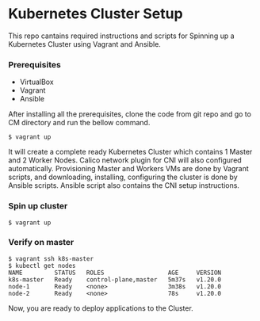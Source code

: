 # Kubernetes Cluster Setup

This repo cantains required instructions and scripts for Spinning up a Kubernetes Cluster using Vagrant and Ansible.

### Prerequisites
- VirtualBox
- Vagrant
- Ansible

After installing all the prerequisites, clone the code from git repo and go to CM directory and run the bellow command.
```
$ vagrant up
```
It will create a complete ready Kubernetes Cluster which contains 1 Master and 2 Worker Nodes. Calico network plugin for CNI will also configured automatically. Provisioning Master and Workers VMs are done by Vagrant scripts, and downloading, installing, configuring the cluster is done by Ansible scripts. Ansible script also contains the CNI setup instructions.

### Spin up cluster
```
$ vagrant up
```

### Verify on master
```
$ vagrant ssh k8s-master
$ kubectl get nodes
NAME         STATUS   ROLES                  AGE     VERSION
k8s-master   Ready    control-plane,master   5m37s   v1.20.0
node-1       Ready    <none>                 3m38s   v1.20.0
node-2       Ready    <none>                 78s     v1.20.0
```

Now, you are ready to deploy applications to the Cluster.